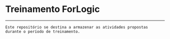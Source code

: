 # Treinamento ForLogic

________

	Este repositório se destina a armazenar as atividades propostas durante o período de treinamento.